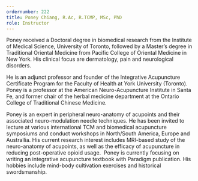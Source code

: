 ```yaml
---
ordernumber: 222
title: Poney Chiang, R.Ac, R.TCMP, MSc, PhD
role: Instructor
---
```

Poney received a Doctoral degree in biomedical research from the Institute of Medical Science, University of Toronto, followed by a Master’s degree in Traditional Oriental Medicine from Pacific College of Oriental Medicine in New York. His clinical focus are dermatology, pain and neurological disorders. 



​He is an adjunct professor and founder of the Integrative Acupuncture Certificate Program for the Faculty of Health at York University (Toronto). Poney is a professor at the American Neuro-Acupuncture Institute in Santa Fe, and former chair of the herbal medicine department at the Ontario College of Traditional Chinese Medicine.



Poney is an expert in peripheral neuro-anatomy of acupoints and their associated neuro-modulation needle techniques. He has been invited to lecture at various international TCM and biomedical acupuncture symposiums and conduct workshops in North/South America, Europe and Australlia. His current research interest includes MRI-based study of the neuro-anatomy of acupoints, as well as the efficacy of acupuncture in reducing post-operative opioid usage.  Poney is currently focusing on writing an integrative acupuncture textbook with Paradigm publication. His hobbies include mind-body cultivation exercises and historical swordsmanship.